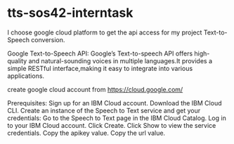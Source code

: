 # tts-sos42-interntask

I choose google cloud platform to get the api access for my project Text-to-Speech conversion.

Google Text-to-Speech API:
Google’s Text-to-speech API offers high-quality and natural-sounding voices in multiple languages.It provides a simple RESTful interface,making it easy to integrate into various applications.

create google cloud account from https://cloud.google.com/

Prerequisites:
Sign up for an IBM Cloud account.
Download the IBM Cloud CLI.
Create an instance of the Speech to Text service and get your credentials:
Go to the Speech to Text page in the IBM Cloud Catalog.
Log in to your IBM Cloud account.
Click Create.
Click Show to view the service credentials.
Copy the apikey value.
Copy the url value.
